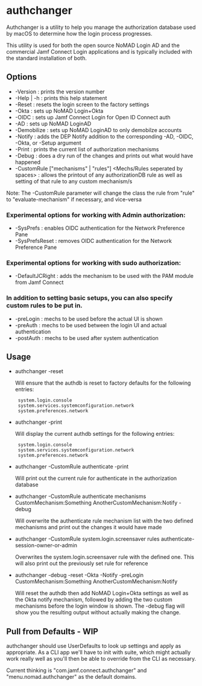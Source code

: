 #  authchanger

Authchanger is a utility to help you manage the authorization database used by macOS to determine how the login process progresses.

This utility is used for both the open source NoMAD Login AD and the commercial Jamf Connect Login applications and is typically included with the standard installation of both.


## Options

* -Version        : prints the version number
* -Help | -h      : prints this help statement
* -Reset          : resets the login screen to the factory settings
* -Okta           : sets up NoMAD Login+Okta
* -OIDC           : sets up Jamf Connect Login for Open ID Connect auth
* -AD             : sets up NoMAD LoginAD
* -Demobilize     : sets up NoMAD LoginAD to only demobilze accounts
* -Notify         : adds the DEP Notify addition to the corresponding -AD, -OIDC, -Okta, or -Setup argument
* -Print          : prints the current list of authorization mechanisms
* -Debug          : does a dry run of the changes and prints out what would have happened
* -CustomRule ["mechanisms" | "rules"] <Mechs/Rules seperated by spaces>
                  : allows the printout of any authorizationDB rule as well as setting of that rule to any custom mechanism/s

Note: The -CustomRule parameter will change the class the rule from "rule" to "evaluate-mechanism" if necessary, and vice-versa

### Experimental options for working with Admin authorization:

* -SysPrefs       : enables OIDC authentication for the Network Preference Pane
* -SysPrefsReset  : removes OIDC authentication for the Network Preference Pane

### Experimental options for working with sudo authorization:

* -DefaultJCRight : adds the mechanism to be used with the PAM module from Jamf Connect

### In addition to setting basic setups, you can also specify custom rules to be put in.

* -preLogin       : mechs to be used before the actual UI is shown
* -preAuth        : mechs to be used between the login UI and actual authentication
* -postAuth       : mechs to be used after system authentication

## Usage

* authchanger -reset

  Will ensure that the authdb is reset to factory defaults for the following entries:  
    
       system.login.console  
       system.services.systemconfiguration.network  
       system.preferences.network  

* authchanger -print

  Will display the current authdb settings for the following entries:  
    
       system.login.console  
       system.services.systemconfiguration.network  
       system.preferences.network  

* authchanger -CustomRule authenticate -print

  Will print out the current rule for authenticate in the authorization database

* authchanger -CustomRule authenticate mechanisms CustomMechanism:Something AnotherCustomMechanism:Notify -debug

  Will overwrite the authenticate rule mechanism list with the two defined mechanisms and print out the changes it would have made

* authchanger -CustomRule system.login.screensaver rules authenticate-session-owner-or-admin

  Overwrites the system.login.screensaver rule with the defined one. This will also print out the previously set rule for reference

* authchanger -debug -reset -Okta -Notify -preLogin CustomMechanism:Something AnotherCustomMechanism:Notify

  Will reset the authdb then add NoMAD Login+Okta settings as well as the Okta notify mechanism, followed by adding the two custom
  mechanisms before the login window is shown. The -debug flag will show you the resulting output without actually making the change.


## Pull from Defaults - WIP

authchanger should use UserDefaults to look up settings and apply as appropriate. As a CLI app we'll have to init with suite, which might actually work really well as you'll then be able to override from the CLI as necessary.

Current thinking is "com.jamf.connect.authchanger" and "menu.nomad.authchanger" as the default domains.

